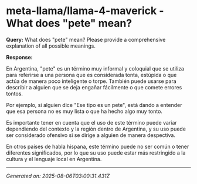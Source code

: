 # meta-llama/llama-4-maverick - What does "pete" mean?

**Query:** What does "pete" mean? Please provide a comprehensive explanation of all possible meanings.



**Response:**

En Argentina, "pete" es un término muy informal y coloquial que se utiliza para referirse a una persona que es considerada tonta, estúpida o que actúa de manera poco inteligente o torpe. También puede usarse para describir a alguien que se deja engañar fácilmente o que comete errores tontos.

Por ejemplo, si alguien dice "Ese tipo es un pete", está dando a entender que esa persona no es muy lista o que ha hecho algo muy tonto.

Es importante tener en cuenta que el uso de este término puede variar dependiendo del contexto y la región dentro de Argentina, y su uso puede ser considerado ofensivo si se dirige a alguien de manera despectiva.

En otros países de habla hispana, este término puede no ser común o tener diferentes significados, por lo que su uso puede estar más restringido a la cultura y el lenguaje local en Argentina.

---
*Generated on: 2025-08-06T03:00:31.431Z*
